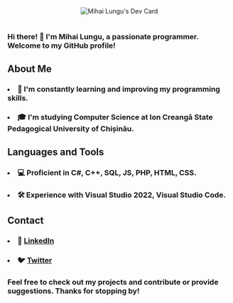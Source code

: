 <center><img src="https://www.mihailungu.com/header.png" width="auto" height="auto" alt="Mihai Lungu's Dev Card"/></center>

#

### Hi there! 👋 I'm Mihai Lungu, a passionate programmer. Welcome to my GitHub profile!

## About Me

### <li>🌱 I'm constantly learning and improving my programming skills.
### <li>🎓 I'm studying Computer Science at Ion Creangă State Pedagogical University of Chișinău.



## Languages and Tools

### <li>💻 Proficient in C#, C++, SQL, JS, PHP, HTML, CSS.
### <li>🛠️ Experience with Visual Studio 2022, Visual Studio Code.

## Contact

### <li>🔗 [LinkedIn](https://www.linkedin.com/in/lungu-mihai03/)
### <li>🐦 [Twitter](https://x.com/lungu_mihai03/)

### Feel free to check out my projects and contribute or provide suggestions. Thanks for stopping by!

